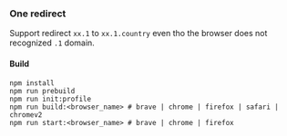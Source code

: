 ### One redirect

Support redirect `xx.1` to `xx.1.country` even tho the browser does not recognized `.1` domain.

#### Build

```
npm install
npm run prebuild
npm run init:profile
npm run build:<browser_name> # brave | chrome | firefox | safari | chromev2
npm run start:<browser_name> # brave | chrome | firefox
```